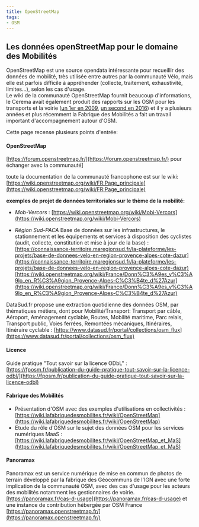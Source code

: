 ```yaml
---
title: OpenStreetMap
tags:
- OSM
---
```


## Les données openStreetMap pour le domaine des Mobilités

OpenStreetMap est une source opendata intéressante pour recueillir des données de mobilité, très utilisée entre autres par la communauté Vélo, mais elle est parfois difficile à appréhender (collecte, traitement, exhaustivité, limites…), selon les cas d'usage.  
Le wiki de la communauté OpenStreetMap fournit beaucoup d'informations, le Cerema avait également produit des rapports sur les OSM pour les transports et la voirie ([un 1er en 2009](https://www.expertises-territoires.fr/upload/docs/application/pdf/2025-05/rapport-osm-cetemed-2009.pdf), [un second en 2016](https://www.expertises-territoires.fr/upload/docs/application/pdf/2025-05/osm_services_publics_-_cerema-2016.pdf)) et  il y a plusieurs années et plus récemment la Fabrique des Mobilités a fait un travail important d'accompagnement autour d'OSM.

Cette page recense plusieurs points d'entrée:

#### OpenStreetMap
[https://forum.openstreetmap.fr/](https://forum.openstreetmap.fr/) pour échanger avec la communauté]

toute la documentation de la communauté francophone est sur le wiki:
[https://wiki.openstreetmap.org/wiki/FR:Page_principale](https://wiki.openstreetmap.org/wiki/FR:Page_principale) 

**exemples de projet de données territoriales sur le thème de la mobilité:**
- *Mob-Vercors* : [https://wiki.openstreetmap.org/wiki/Mobi-Vercors](https://wiki.openstreetmap.org/wiki/Mobi-Vercors)

- *Région Sud-PACA*  Base de données sur les infrastructures, le stationnement et les équipements et services à disposition des cyclistes (audit, collecte, constitution et mise à jour de la base) :
[https://connaissance-territoire.maregionsud.fr/la-plateforme/les-projets/base-de-donnees-velo-en-region-provence-alpes-cote-dazur](https://connaissance-territoire.maregionsud.fr/la-plateforme/les-projets/base-de-donnees-velo-en-region-provence-alpes-cote-dazur)  
[https://wiki.openstreetmap.org/wiki/France/Donn%C3%A9es_v%C3%A9lo_en_R%C3%A9gion_Provence-Alpes-C%C3%B4te_d%27Azur](https://wiki.openstreetmap.org/wiki/France/Donn%C3%A9es_v%C3%A9lo_en_R%C3%A9gion_Provence-Alpes-C%C3%B4te_d%27Azur)

DataSud.fr propose une extraction quotidienne des données OSM, par thématiques métiers, dont pour Mobilité/Transport: Transport par câble, Aéroport, Aménagement cyclable, Routes, Mobilité maritime, Parc relais, Transport public, Voies ferrées, Remontées mécaniques, Itinéraires, Itinéraire cyclable : [https://www.datasud.fr/portal/collections/osm_flux](https://www.datasud.fr/portal/collections/osm_flux)

#### Licence
Guide pratique "Tout savoir sur la licence ODbL" : [https://fposm.fr/publication-du-guide-pratique-tout-savoir-sur-la-licence-odbl/](https://fposm.fr/publication-du-guide-pratique-tout-savoir-sur-la-licence-odbl) 

#### Fabrique des Mobilités
-    Présentation d'OSM avec des exemples d'utilisations en collectivités : [https://wiki.lafabriquedesmobilites.fr/wiki/OpenStreetMap](https://wiki.lafabriquedesmobilites.fr/wiki/OpenStreetMap)
-    Etude du rôle d'OSM sur le sujet des données OSM pour les services numériques MaaS : [https://wiki.lafabriquedesmobilites.fr/wiki/OpenStreetMap_et_MaS](https://wiki.lafabriquedesmobilites.fr/wiki/OpenStreetMap_et_MaS)

#### Panoramax
Panoramax est un service numérique de mise en commun de photos de terrain développé par la fabrique des Géocommuns de l'IGN avec une forte implication de la communauté OSM,
avec des cas d'usage pour les acteurs des mobilités notamment les gestionnaires de voirie.
[https://panoramax.fr/cas-d-usage](https://panoramax.fr/cas-d-usage) 
et une instance de contribution hébergée par OSM France [https://panoramax.openstreetmap.fr/](https://panoramax.openstreetmap.fr/)
